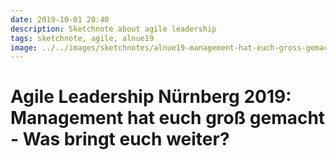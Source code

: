 ```yaml
---
date: 2019-10-01 20:40
description: Sketchnote about agile leadership
tags: sketchnote, agile, alnue19
image: ../../images/sketchnotes/alnue19-management-hat-euch-gross-gemacht-small.jpg
---
```


# Agile Leadership Nürnberg 2019: Management hat euch groß gemacht - Was bringt euch weiter?
